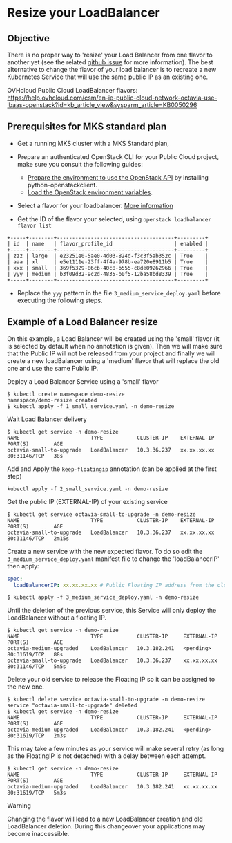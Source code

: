# Resize your LoadBalancer

## Objective
There is no proper way to 'resize' your Load Balancer from one flavor to another yet (see the related [github issue](https://github.com/ovh/public-cloud-roadmap/issues/418) for more information). The best alternative to change the flavor of your load balancer is to recreate a new Kubernetes Service that will use the same public IP as an existing one.

OVHcloud Public Cloud LoadBalancer flavors: https://help.ovhcloud.com/csm/en-ie-public-cloud-network-octavia-use-lbaas-openstack?id=kb_article_view&sysparm_article=KB0050296

## Prerequisites for MKS standard plan

* Get a running MKS cluster with a MKS Standard plan,

* Prepare an authenticated OpenStack CLI for your Public Cloud project, make sure you consult the following guides:
  - [Prepare the environment to use the OpenStack API](https://help.ovhcloud.com/csm/en-ie-public-cloud-compute-prepare-openstack-api-environment?id=kb_article_view&sysparm_article=KB0051001) by installing python-openstackclient.
  - [Load the OpenStack environment variables](https://help.ovhcloud.com/csm/en-ie-public-cloud-compute-set-openstack-environment-variables?id=kb_article_view&sysparm_article=KB0050930).

* Select a flavor for your loadbalancer. [More information](https://www.ovhcloud.com/en/public-cloud/load-balancer/)

* Get the ID of the flavor your selected, using `openstack loadbalancer flavor list`

```console
+-----+--------+--------------------------------------+---------+
| id  | name   | flavor_profile_id                    | enabled |
+-----+--------+--------------------------------------+---------+
| zzz | large  | e23251e0-5ae0-4d03-824d-f3c3f5ab352c | True    |
| aaa | xl     | e5e1111e-23ff-4f4a-978b-ea720e8911b5 | True    |
| xxx | small  | 369f5329-86cb-40c8-b555-c8de09262966 | True    |
| yyy | medium | b3f09d32-9c2d-4835-b0f5-12ba58bd8339 | True    |
+-----+--------+--------------------------------------+---------+
```

* Replace the `yyy` pattern in the file `3_medium_service_deploy.yaml` before executing the following steps.

## Example of a Load Balancer resize

On this example, a Load Balancer will be created using the 'small' flavor (it is selected by default when no annotation is given). Then we will make sure that the Public IP will not be released from your project and finally we will create a new loadBalancer using a 'medium' flavor that will replace the old one and use the same Public IP.

Deploy a Load Balancer Service using a 'small' flavor
```shell
$ kubectl create namespace demo-resize
namespace/demo-resize created
$ kubectl apply -f 1_small_service.yaml -n demo-resize
```

Wait Load Balancer delivery
```shell
$ kubectl get service -n demo-resize
NAME                       TYPE           CLUSTER-IP    EXTERNAL-IP   PORT(S)        AGE
octavia-small-to-upgrade   LoadBalancer   10.3.36.237   xx.xx.xx.xx  80:31146/TCP   38s
```

Add and Apply the `keep-floatingip` annotation (can be applied at the first step)
```shell
kubectl apply -f 2_small_service.yaml -n demo-resize
```

Get the public IP (EXTERNAL-IP) of your existing service
```shell
$ kubectl get service octavia-small-to-upgrade -n demo-resize
NAME                       TYPE           CLUSTER-IP    EXTERNAL-IP     PORT(S)        AGE
octavia-small-to-upgrade   LoadBalancer   10.3.36.237   xx.xx.xx.xx    80:31146/TCP   2m15s
```

Create a new service with the new expected flavor. To do so edit the `3_medium_service_deploy.yaml` manifest file to change the 'loadBalancerIP' then apply:
```yaml
spec:
  loadBalancerIP: xx.xx.xx.xx # Public Floating IP address from the old service
```
```shell
$ kubectl apply -f 3_medium_service_deploy.yaml -n demo-resize
```

Until the deletion of the previous service, this Service will only deploy the LoadBalancer without a floating IP.
```shell
$ kubectl get service -n demo-resize
NAME                       TYPE           CLUSTER-IP     EXTERNAL-IP     PORT(S)        AGE
octavia-medium-upgraded    LoadBalancer   10.3.182.241   <pending>       80:31619/TCP   88s
octavia-small-to-upgrade   LoadBalancer   10.3.36.237    xx.xx.xx.xx    80:31146/TCP   5m5s
```

Delete your old service to release the Floating IP so it can be assigned to the new one.
```shell
$ kubectl delete service octavia-small-to-upgrade -n demo-resize
service "octavia-small-to-upgrade" deleted
$ kubectl get service -n demo-resize
NAME                       TYPE           CLUSTER-IP     EXTERNAL-IP     PORT(S)        AGE
octavia-medium-upgraded    LoadBalancer   10.3.182.241   <pending>       80:31619/TCP   2m3s
```

This may take a few minutes as your service will make several retry (as long as the FloatingIP is not detached) with a delay between each attempt.
```shell
$ kubectl get service -n demo-resize
NAME                       TYPE           CLUSTER-IP     EXTERNAL-IP     PORT(S)        AGE
octavia-medium-upgraded    LoadBalancer   10.3.182.241   xx.xx.xx.xx    80:31619/TCP   5m3s
```
> [!warning]
>
> Changing the flavor will lead to a new LoadBalancer creation and old LoadBalancer deletion. During this changeover your applications may become inaccessible.
>
